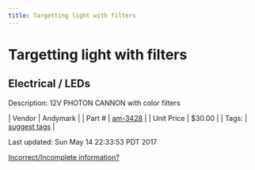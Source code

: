 ```yaml
---
title: Targetting light with filters
---
```


# Targetting light with filters
## Electrical / LEDs
Description: 	12V PHOTON CANNON with color filters 

| Vendor | Andymark | 
| Part # | [am-3428](http://www.andymark.com/Targeting-Light-with-Filters-p/am-3428.htm) | 
| Unit Price | $30.00 | 
| Tags: | [suggest tags](https://docs.google.com/forms/d/e/1FAIpQLSeWyY8v3RgOty-MyWmh9U0iivNYN_molChYyS-0U-o-kOAv_g/viewform) | 

Last updated: Sun May 14 22:33:53 PDT 2017

 [Incorrect/Incomplete information?](https://docs.google.com/forms/d/e/1FAIpQLSeWyY8v3RgOty-MyWmh9U0iivNYN_molChYyS-0U-o-kOAv_g/viewform)